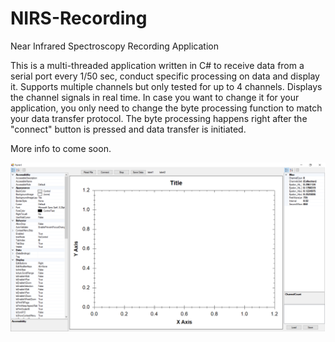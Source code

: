 # NIRS-Recording
Near Infrared Spectroscopy Recording Application


This is a multi-threaded application written in C# to receive data from a serial port every 1/50 sec, conduct specific processing on data and display it.
Supports multiple channels but only tested for up to 4 channels. Displays the channel signals in real time. In case you want to change it for your application, you only need to change the byte processing function to match your data transfer protocol. The byte processing happens right after the "connect" button is pressed and data transfer is initiated.

More info to come soon.

![Alt text](/NIRS-App.png?raw=true)
